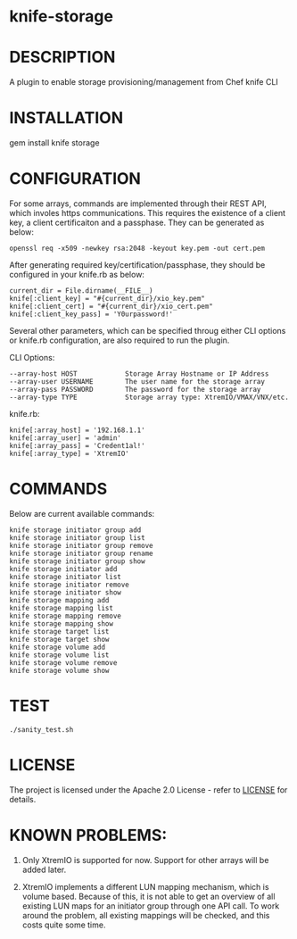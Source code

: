 # knife-storage

# DESCRIPTION

A plugin to enable storage provisioning/management from Chef knife CLI

# INSTALLATION

gem install knife storage

# CONFIGURATION

For some arrays, commands are implemented through their REST API, which involes https communications. This requires the existence of a client key, a client certificaiton and a passphase. They can be generated as below:

    openssl req -x509 -newkey rsa:2048 -keyout key.pem -out cert.pem

After generating required key/certification/passphase, they should be configured in your knife.rb as below:

    current_dir = File.dirname(__FILE__)
    knife[:client_key] = "#{current_dir}/xio_key.pem"
    knife[:client_cert] = "#{current_dir}/xio_cert.pem"
    knife[:client_key_pass] = 'Y0urpassword!'

Several other parameters, which can be specified throug either CLI options or knife.rb configuration, are also required to run the plugin. 

CLI Options:

    --array-host HOST            Storage Array Hostname or IP Address
    --array-user USERNAME        The user name for the storage array
    --array-pass PASSWORD        The password for the storage array
    --array-type TYPE            Storage array type: XtremIO/VMAX/VNX/etc.

knife.rb:

    knife[:array_host] = '192.168.1.1'
    knife[:array_user] = 'admin'
    knife[:array_pass] = 'Credent1al!'
    knife[:array_type] = 'XtremIO'

# COMMANDS

Below are current available commands:

    knife storage initiator group add
    knife storage initiator group list
    knife storage initiator group remove
    knife storage initiator group rename
    knife storage initiator group show
    knife storage initiator add
    knife storage initiator list
    knife storage initiator remove
    knife storage initiator show
    knife storage mapping add
    knife storage mapping list
    knife storage mapping remove
    knife storage mapping show
    knife storage target list
    knife storage target show
    knife storage volume add
    knife storage volume list
    knife storage volume remove
    knife storage volume show

# TEST

    ./sanity_test.sh

# LICENSE

The project is licensed under the Apache 2.0 License - refer to [LICENSE](LICENSE) for details.

# KNOWN PROBLEMS:

1. Only XtremIO is supported for now. Support for other arrays will be added later.

2. XtremIO implements a different LUN mapping mechanism, which is volume based. Because of this, it is not able to get an overview of all existing LUN maps for an initiator group through one API call. To work around the problem, all existing mappings will be checked, and this costs quite some time.

